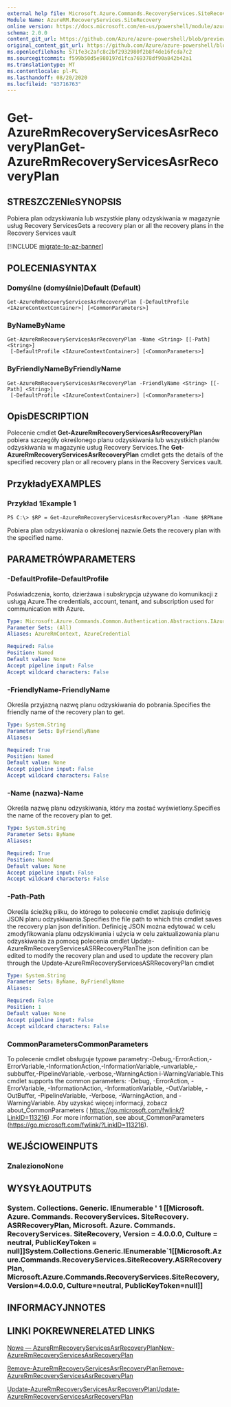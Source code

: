 ```yaml
---
external help file: Microsoft.Azure.Commands.RecoveryServices.SiteRecovery.dll-Help.xml
Module Name: AzureRM.RecoveryServices.SiteRecovery
online version: https://docs.microsoft.com/en-us/powershell/module/azurerm.recoveryservices.siterecovery/get-azurermrecoveryservicesasrrecoveryplan
schema: 2.0.0
content_git_url: https://github.com/Azure/azure-powershell/blob/preview/src/ResourceManager/RecoveryServices/Commands.RecoveryServices.SiteRecovery/help/Get-AzureRmRecoveryServicesAsrRecoveryPlan.md
original_content_git_url: https://github.com/Azure/azure-powershell/blob/preview/src/ResourceManager/RecoveryServices/Commands.RecoveryServices.SiteRecovery/help/Get-AzureRmRecoveryServicesAsrRecoveryPlan.md
ms.openlocfilehash: 571fe3c2afc8c2bf2932980f2b8f4de16fcda7c2
ms.sourcegitcommit: f599b50d5e980197d1fca769378df90a842b42a1
ms.translationtype: MT
ms.contentlocale: pl-PL
ms.lasthandoff: 08/20/2020
ms.locfileid: "93716763"
---
```

# <span data-ttu-id="6d451-101">Get-AzureRmRecoveryServicesAsrRecoveryPlan</span><span class="sxs-lookup"><span data-stu-id="6d451-101">Get-AzureRmRecoveryServicesAsrRecoveryPlan</span></span>

## <span data-ttu-id="6d451-102">STRESZCZENIe</span><span class="sxs-lookup"><span data-stu-id="6d451-102">SYNOPSIS</span></span>
<span data-ttu-id="6d451-103">Pobiera plan odzyskiwania lub wszystkie plany odzyskiwania w magazynie usług Recovery Services</span><span class="sxs-lookup"><span data-stu-id="6d451-103">Gets a recovery plan or all the recovery plans in the Recovery Services vault</span></span>

[!INCLUDE [migrate-to-az-banner](../../includes/migrate-to-az-banner.md)]

## <span data-ttu-id="6d451-104">POLECENIA</span><span class="sxs-lookup"><span data-stu-id="6d451-104">SYNTAX</span></span>

### <span data-ttu-id="6d451-105">Domyślne (domyślnie)</span><span class="sxs-lookup"><span data-stu-id="6d451-105">Default (Default)</span></span>
```
Get-AzureRmRecoveryServicesAsrRecoveryPlan [-DefaultProfile <IAzureContextContainer>] [<CommonParameters>]
```

### <span data-ttu-id="6d451-106">ByName</span><span class="sxs-lookup"><span data-stu-id="6d451-106">ByName</span></span>
```
Get-AzureRmRecoveryServicesAsrRecoveryPlan -Name <String> [[-Path] <String>]
 [-DefaultProfile <IAzureContextContainer>] [<CommonParameters>]
```

### <span data-ttu-id="6d451-107">ByFriendlyName</span><span class="sxs-lookup"><span data-stu-id="6d451-107">ByFriendlyName</span></span>
```
Get-AzureRmRecoveryServicesAsrRecoveryPlan -FriendlyName <String> [[-Path] <String>]
 [-DefaultProfile <IAzureContextContainer>] [<CommonParameters>]
```

## <span data-ttu-id="6d451-108">Opis</span><span class="sxs-lookup"><span data-stu-id="6d451-108">DESCRIPTION</span></span>
<span data-ttu-id="6d451-109">Polecenie cmdlet **Get-AzureRmRecoveryServicesAsrRecoveryPlan** pobiera szczegóły określonego planu odzyskiwania lub wszystkich planów odzyskiwania w magazynie usług Recovery Services.</span><span class="sxs-lookup"><span data-stu-id="6d451-109">The **Get-AzureRmRecoveryServicesAsrRecoveryPlan** cmdlet gets the details of the specified recovery plan or all recovery plans in the Recovery Services vault.</span></span>

## <span data-ttu-id="6d451-110">Przykłady</span><span class="sxs-lookup"><span data-stu-id="6d451-110">EXAMPLES</span></span>

### <span data-ttu-id="6d451-111">Przykład 1</span><span class="sxs-lookup"><span data-stu-id="6d451-111">Example 1</span></span>
```
PS C:\> $RP = Get-AzureRmRecoveryServicesAsrRecoveryPlan -Name $RPName
```

<span data-ttu-id="6d451-112">Pobiera plan odzyskiwania o określonej nazwie.</span><span class="sxs-lookup"><span data-stu-id="6d451-112">Gets the recovery plan with the specified name.</span></span>

## <span data-ttu-id="6d451-113">PARAMETRÓW</span><span class="sxs-lookup"><span data-stu-id="6d451-113">PARAMETERS</span></span>

### <span data-ttu-id="6d451-114">-DefaultProfile</span><span class="sxs-lookup"><span data-stu-id="6d451-114">-DefaultProfile</span></span>
<span data-ttu-id="6d451-115">Poświadczenia, konto, dzierżawa i subskrypcja używane do komunikacji z usługą Azure.</span><span class="sxs-lookup"><span data-stu-id="6d451-115">The credentials, account, tenant, and subscription used for communication with Azure.</span></span>


```yaml
Type: Microsoft.Azure.Commands.Common.Authentication.Abstractions.IAzureContextContainer
Parameter Sets: (All)
Aliases: AzureRmContext, AzureCredential

Required: False
Position: Named
Default value: None
Accept pipeline input: False
Accept wildcard characters: False
```

### <span data-ttu-id="6d451-116">-FriendlyName</span><span class="sxs-lookup"><span data-stu-id="6d451-116">-FriendlyName</span></span>
<span data-ttu-id="6d451-117">Określa przyjazną nazwę planu odzyskiwania do pobrania.</span><span class="sxs-lookup"><span data-stu-id="6d451-117">Specifies the friendly name of the recovery plan to get.</span></span>

```yaml
Type: System.String
Parameter Sets: ByFriendlyName
Aliases:

Required: True
Position: Named
Default value: None
Accept pipeline input: False
Accept wildcard characters: False
```

### <span data-ttu-id="6d451-118">-Name (nazwa)</span><span class="sxs-lookup"><span data-stu-id="6d451-118">-Name</span></span>
<span data-ttu-id="6d451-119">Określa nazwę planu odzyskiwania, który ma zostać wyświetlony.</span><span class="sxs-lookup"><span data-stu-id="6d451-119">Specifies the name of the recovery plan to get.</span></span>

```yaml
Type: System.String
Parameter Sets: ByName
Aliases:

Required: True
Position: Named
Default value: None
Accept pipeline input: False
Accept wildcard characters: False
```

### <span data-ttu-id="6d451-120">-Path</span><span class="sxs-lookup"><span data-stu-id="6d451-120">-Path</span></span>
<span data-ttu-id="6d451-121">Określa ścieżkę pliku, do którego to polecenie cmdlet zapisuje definicję JSON planu odzyskiwania.</span><span class="sxs-lookup"><span data-stu-id="6d451-121">Specifies the file path to which this cmdlet saves the recovery plan json definition.</span></span> <span data-ttu-id="6d451-122">Definicję JSON można edytować w celu zmodyfikowania planu odzyskiwania i użycia w celu zaktualizowania planu odzyskiwania za pomocą polecenia cmdlet Update-AzureRmRecoveryServicesASRRecoveryPlan</span><span class="sxs-lookup"><span data-stu-id="6d451-122">The json definition can be edited to modify the recovery plan and used to update the recovery plan through the Update-AzureRmRecoveryServicesASRRecoveryPlan cmdlet</span></span>

```yaml
Type: System.String
Parameter Sets: ByName, ByFriendlyName
Aliases:

Required: False
Position: 1
Default value: None
Accept pipeline input: False
Accept wildcard characters: False
```

### <span data-ttu-id="6d451-123">CommonParameters</span><span class="sxs-lookup"><span data-stu-id="6d451-123">CommonParameters</span></span>
<span data-ttu-id="6d451-124">To polecenie cmdlet obsługuje typowe parametry:-Debug,-ErrorAction,-ErrorVariable,-InformationAction,-InformationVariable,-unvariable,-subbuffer,-PipelineVariable,-verbose,-WarningAction i-WarningVariable.</span><span class="sxs-lookup"><span data-stu-id="6d451-124">This cmdlet supports the common parameters: -Debug, -ErrorAction, -ErrorVariable, -InformationAction, -InformationVariable, -OutVariable, -OutBuffer, -PipelineVariable, -Verbose, -WarningAction, and -WarningVariable.</span></span> <span data-ttu-id="6d451-125">Aby uzyskać więcej informacji, zobacz about_CommonParameters ( https://go.microsoft.com/fwlink/?LinkID=113216) .</span><span class="sxs-lookup"><span data-stu-id="6d451-125">For more information, see about_CommonParameters (https://go.microsoft.com/fwlink/?LinkID=113216).</span></span>

## <span data-ttu-id="6d451-126">WEJŚCIOWE</span><span class="sxs-lookup"><span data-stu-id="6d451-126">INPUTS</span></span>

### <span data-ttu-id="6d451-127">Znaleziono</span><span class="sxs-lookup"><span data-stu-id="6d451-127">None</span></span>

## <span data-ttu-id="6d451-128">WYSYŁA</span><span class="sxs-lookup"><span data-stu-id="6d451-128">OUTPUTS</span></span>

### <span data-ttu-id="6d451-129">System. Collections. Generic. IEnumerable ' 1 [[Microsoft. Azure. Commands. RecoveryServices. SiteRecovery. ASRRecoveryPlan, Microsoft. Azure. Commands. RecoveryServices. SiteRecovery, Version = 4.0.0.0, Culture = neutral, PublicKeyToken = null]]</span><span class="sxs-lookup"><span data-stu-id="6d451-129">System.Collections.Generic.IEnumerable\`1[[Microsoft.Azure.Commands.RecoveryServices.SiteRecovery.ASRRecoveryPlan, Microsoft.Azure.Commands.RecoveryServices.SiteRecovery, Version=4.0.0.0, Culture=neutral, PublicKeyToken=null]]</span></span>

## <span data-ttu-id="6d451-130">INFORMACYJN</span><span class="sxs-lookup"><span data-stu-id="6d451-130">NOTES</span></span>

## <span data-ttu-id="6d451-131">LINKI POKREWNE</span><span class="sxs-lookup"><span data-stu-id="6d451-131">RELATED LINKS</span></span>

[<span data-ttu-id="6d451-132">Nowe — AzureRmRecoveryServicesAsrRecoveryPlan</span><span class="sxs-lookup"><span data-stu-id="6d451-132">New-AzureRmRecoveryServicesAsrRecoveryPlan</span></span>](./New-AzureRmRecoveryServicesAsrRecoveryPlan.md)

[<span data-ttu-id="6d451-133">Remove-AzureRmRecoveryServicesAsrRecoveryPlan</span><span class="sxs-lookup"><span data-stu-id="6d451-133">Remove-AzureRmRecoveryServicesAsrRecoveryPlan</span></span>](./Remove-AzureRmRecoveryServicesAsrRecoveryPlan.md)

[<span data-ttu-id="6d451-134">Update-AzureRmRecoveryServicesAsrRecoveryPlan</span><span class="sxs-lookup"><span data-stu-id="6d451-134">Update-AzureRmRecoveryServicesAsrRecoveryPlan</span></span>](./Update-AzureRmRecoveryServicesAsrRecoveryPlan.md)
